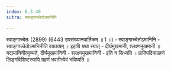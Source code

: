 ```yaml
---
index: 6.3.40
sutra: स्वाङ्गाच्चेतोऽमानिनि

---
```

स्वाङ्गाच्चेतः (2899) (6443 उपसंख्यानवार्तिकम् ॥ 1 ॥) - स्वाङ्गाच्चेतोऽमानिनि - स्वाङ्गाच्चेतोऽमानिनीति वक्तव्यम् । इहापि यथा स्यात्  -  दीर्घमुखमानी, श्लक्ष्णमुखमानी ॥ यद्यमानिनीत्युच्यते, दीर्घमुखमानिनी  -  श्लक्ष्णमुखमानिनी  -  इति न सिध्यति । प्रातिपदिकग्रहणे लिङ्गविशिष्टस्यापि ग्रहणं भवतीत्येवं भविष्यति ॥